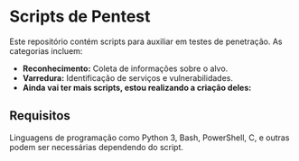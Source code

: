 <!DOCTYPE html>
<html lang="pt-BR">
<head>
    <meta charset="UTF-8">
    <meta name="viewport" content="width=device-width, initial-scale=1.0">
</head>
<body>

<h1>Scripts de Pentest</h1>

<p>Este repositório contém scripts para auxiliar em testes de penetração. As categorias incluem:</p>
<ul>
    <li><strong>Reconhecimento:</strong> Coleta de informações sobre o alvo.</li>
    <li><strong>Varredura:</strong> Identificação de serviços e vulnerabilidades.</li>
    <li><strong>Ainda vai ter mais scripts, estou realizando a criação deles:</strong></li>
</ul>

<h2>Requisitos</h2>
<p>Linguagens de programação como Python 3, Bash, PowerShell, C, e outras podem ser necessárias dependendo do script.</p>
</body>
</html>
